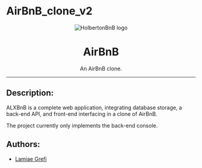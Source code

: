 # AirBnB_clone_v2
<p align="center">
  <img src="https://github.com/bdbaraban/AirBnB_clone/blob/master/assets/hbnb_logo.png" alt="HolbertonBnB logo">
</p>

<h1 align="center">AirBnB</h1>
<p align="center">An AirBnB clone.</p>

---
## Description:
ALXBnB is a complete web application, integrating database storage, a back-end API, and front-end interfacing in a clone of AirBnB.

The project currently only implements the back-end console.

## Authors:
* [Lamiae Grefi](https://github.com/Lamiaegf)
